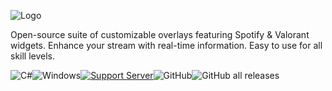 
![Logo](https://i.imgur.com/rolDQwL.png)

Open-source suite of customizable overlays featuring Spotify & Valorant widgets. Enhance your stream with real-time information. Easy to use for all skill levels.

![C#](https://img.shields.io/badge/c%23-%23239120.svg?style=for-the-badge&logo=c-sharp&logoColor=white)![Windows](https://img.shields.io/badge/Windows-0078D6?style=for-the-badge&logo=windows&logoColor=white)[![Support Server](https://img.shields.io/discord/477201632204161025.svg?label=Discord&logo=Discord&colorB=7289da&style=for-the-badge)](https://discord.gg/7mJaZC5)![GitHub](https://img.shields.io/github/license/IrisV3rm/iOverlay?style=for-the-badge)![GitHub all releases](https://img.shields.io/github/downloads/IrisV3rm/iOverlay/total?style=for-the-badge)
